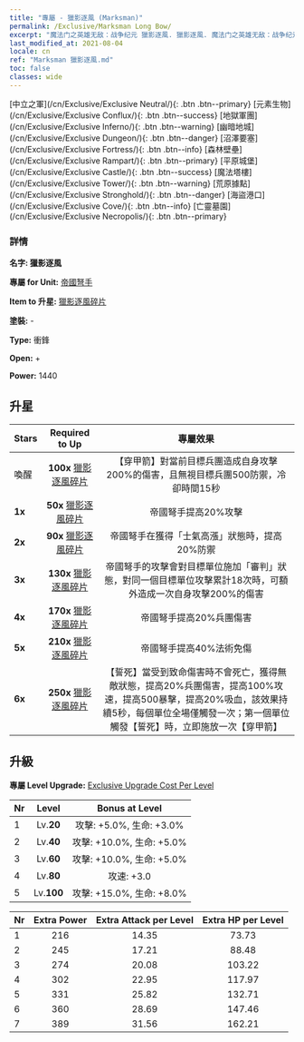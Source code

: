 ```yaml
---
title: "專屬 - 獵影逐風 (Marksman)"
permalink: /Exclusive/Marksman Long Bow/
excerpt: "魔法门之英雄无敌：战争纪元 獵影逐風. 獵影逐風. 魔法门之英雄无敌：战争纪元 專屬 獵影逐風. 帝國弩手 專屬."
last_modified_at: 2021-08-04
locale: cn
ref: "Marksman 獵影逐風.md"
toc: false
classes: wide
---
```

 [中立之軍](/cn/Exclusive/Exclusive Neutral/){: .btn .btn--primary} [元素生物](/cn/Exclusive/Exclusive Conflux/){: .btn .btn--success} [地獄軍團](/cn/Exclusive/Exclusive Inferno/){: .btn .btn--warning} [幽暗地城](/cn/Exclusive/Exclusive Dungeon/){: .btn .btn--danger} [沼澤要塞](/cn/Exclusive/Exclusive Fortress/){: .btn .btn--info} [森林壁壘](/cn/Exclusive/Exclusive Rampart/){: .btn .btn--primary} [平原城堡](/cn/Exclusive/Exclusive Castle/){: .btn .btn--success} [魔法塔樓](/cn/Exclusive/Exclusive Tower/){: .btn .btn--warning} [荒原據點](/cn/Exclusive/Exclusive Stronghold/){: .btn .btn--danger} [海盜港口](/cn/Exclusive/Exclusive Cove/){: .btn .btn--info} [亡靈墓園](/cn/Exclusive/Exclusive Necropolis/){: .btn .btn--primary} 

### 詳情
 **名字: 獵影逐風** 

 **專屬 for Unit:** [帝國弩手](/cn/units/Marksman/) 

 **Item to 升星:** [獵影逐風碎片](/cn/Items/con_914/)

 **塗裝:** -

 **Type:** 衝鋒

 **Open:** +

 **Power:** 1440

## 升星

  |     Stars    |  Required to Up | 專屬效果 |
  |:-------------|:---------------:|:---------------:|
  |  喚醒  | **100x** [獵影逐風碎片](/cn/Items/con_914/) | 【穿甲箭】對當前目標兵團造成自身攻擊200%的傷害，且無視目標兵團500防禦，冷卻時間15秒 |
  | **1x** <i class="fas fa-star"/> | **50x** [獵影逐風碎片](/cn/Items/con_914/) | 帝國弩手提高20%攻擊 |
  | **2x** <i class="fas fa-star"/> | **90x** [獵影逐風碎片](/cn/Items/con_914/) | 帝國弩手在獲得「士氣高漲」狀態時，提高20%防禦 |
  | **3x** <i class="fas fa-star"/> | **130x** [獵影逐風碎片](/cn/Items/con_914/) | 帝國弩手的攻擊會對目標單位施加「審判」狀態，對同一個目標單位攻擊累計18次時，可額外造成一次自身攻擊200%的傷害 |
  | **4x** <i class="fas fa-star"/> | **170x** [獵影逐風碎片](/cn/Items/con_914/) | 帝國弩手提高20%兵團傷害 |
  | **5x** <i class="fas fa-star"/> | **210x** [獵影逐風碎片](/cn/Items/con_914/) | 帝國弩手提高40%法術免傷 |
  | **6x** <i class="fas fa-star"/> | **250x** [獵影逐風碎片](/cn/Items/con_914/) | 【誓死】當受到致命傷害時不會死亡，獲得無敵狀態，提高20%兵團傷害，提高100%攻速，提高500暴擊，提高20%吸血，該效果持續5秒，每個單位全場僅觸發一次；第一個單位觸發【誓死】時，立即施放一次【穿甲箭】 |


## 升級
 **專屬 Level Upgrade:** [Exclusive Upgrade Cost Per Level](/Exclusive/ExclusiveUpgradeCostPerLevel/)

  |  Nr  |   Level  | Bonus at Level |
  |:-----|:--------:|:--------------:|
  | 1 | Lv.**20** | 攻擊: +5.0%, 生命: +3.0% |
  | 2 | Lv.**40** | 攻擊: +10.0%, 生命: +5.0% |
  | 3 | Lv.**60** | 攻擊: +10.0%, 生命: +5.0% |
  | 4 | Lv.**80** | 攻速: +3.0 |
  | 5 | Lv.**100** | 攻擊: +15.0%, 生命: +8.0% |


  |  Nr  |  Extra Power | Extra Attack per Level | Extra HP per Level |
  |:-----|:--------:|:--------:|:--------:|
  | 1 | 216 | 14.35 | 73.73 |
  | 2 | 245 | 17.21 | 88.48 |
  | 3 | 274 | 20.08 | 103.22 |
  | 4 | 302 | 22.95 | 117.97 |
  | 5 | 331 | 25.82 | 132.71 |
  | 6 | 360 | 28.69 | 147.46 |
  | 7 | 389 | 31.56 | 162.21 |


